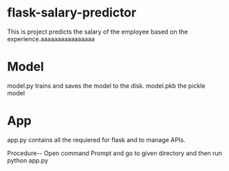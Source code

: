 # flask-salary-predictor
This is project predicts the salary of the employee based on the experience.aaaaaaaaaaaaaaaa

# Model
model.py trains and saves the model to the disk.
model.pkb the pickle model 

# App
app.py contains all the requiered for flask and to manage APIs.



Procedure--
Open command Prompt and go to given directory and then run python app.py
